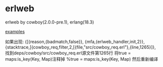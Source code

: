 # erlweb
erlweb by cowboy(2.0.0-pre.1), erlang(18.3)

[examples](https://github.com/mirahs/erlweb/tree/2.0.0-pre.1/examples)

如果出现: {[{reason,{badmatch,false}}, {mfa,{erlweb_handler,init,2}}, {stacktrace,[{cowboy_req,filter,2,[{file,"src/cowboy_req.erl"},{line,1265}]}, 找到deps/cowboy/src/cowboy_req.erl源文件第1265行 将true = maps:is_key(Key, Map)注释掉 %true = maps:is_key(Key, Map) 然后重新编译

